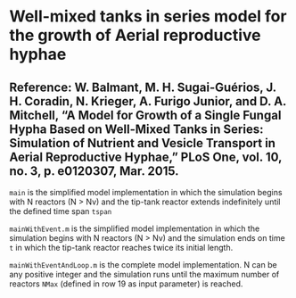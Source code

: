 # Well-mixed tanks in series model for the growth of Aerial reproductive hyphae 

## Reference: W. Balmant, M. H. Sugai-Guérios, J. H. Coradin, N. Krieger, A. Furigo Junior, and D. A. Mitchell, “A Model for Growth of a Single Fungal Hypha Based on Well-Mixed Tanks in Series: Simulation of Nutrient and Vesicle Transport in Aerial Reproductive Hyphae,” PLoS One, vol. 10, no. 3, p. e0120307, Mar. 2015.

```main``` is the simplified model implementation in which the simulation begins with N reactors (N > Nv) and the tip-tank reactor extends indefinitely until the defined time span ```tspan```

```mainWithEvent.m``` is the simplified model implementation in which the simulation begins with N reactors (N > Nv) and the simulation ends on time ```t``` in which the tip-tank reactor reaches twice its initial length. 

```mainWithEventAndLoop.m``` is the complete model implementation. N can be any positive integer and the simulation runs until the maximum number of reactors ```NMax``` (defined in row 19 as input parameter) is reached.
